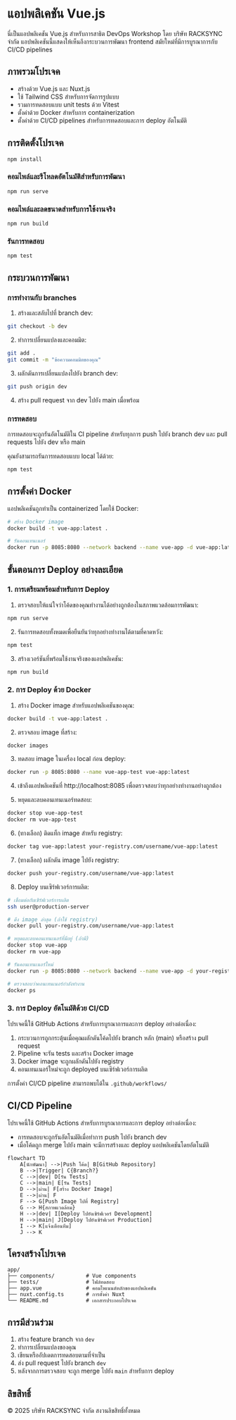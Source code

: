 # แอปพลิเคชัน Vue.js

นี่เป็นแอปพลิเคชัน Vue.js สำหรับการสาธิต DevOps Workshop โดย บริษัท RACKSYNC จำกัด แอปพลิเคชันนี้แสดงให้เห็นถึงกระบวนการพัฒนา frontend สมัยใหม่ที่มีการบูรณาการกับ CI/CD pipelines

## ภาพรวมโปรเจค

- สร้างด้วย Vue.js และ Nuxt.js
- ใช้ Tailwind CSS สำหรับการจัดการรูปแบบ
- รวมการทดสอบแบบ unit tests ด้วย Vitest
- ตั้งค่าด้วย Docker สำหรับการ containerization
- ตั้งค่าด้วย CI/CD pipelines สำหรับการทดสอบและการ deploy อัตโนมัติ

## การติดตั้งโปรเจค
```
npm install
```

### คอมไพล์และรีโหลดอัตโนมัติสำหรับการพัฒนา
```
npm run serve
```

### คอมไพล์และลดขนาดสำหรับการใช้งานจริง
```
npm run build
```

### รันการทดสอบ
```
npm test
```

## กระบวนการพัฒนา

### การทำงานกับ branches

1. สร้างและสลับไปที่ branch dev:
```bash
git checkout -b dev
```

2. ทำการเปลี่ยนแปลงและคอมมิต:
```bash
git add .
git commit -m "ข้อความคอมมิตของคุณ"
```

3. ผลักดันการเปลี่ยนแปลงไปยัง branch dev:
```bash
git push origin dev
```

4. สร้าง pull request จาก dev ไปยัง main เมื่อพร้อม

### การทดสอบ

การทดสอบจะถูกรันอัตโนมัติใน CI pipeline สำหรับทุกการ push ไปยัง branch dev และ pull requests ไปยัง dev หรือ main

คุณยังสามารถรันการทดสอบแบบ local ได้ด้วย:
```bash
npm test
```

## การตั้งค่า Docker

แอปพลิเคชันถูกทำเป็น containerized โดยใช้ Docker:

```bash
# สร้าง Docker image
docker build -t vue-app:latest .

# รันคอนเทนเนอร์
docker run -p 8085:8080 --network backend --name vue-app -d vue-app:latest
```

## ขั้นตอนการ Deploy อย่างละเอียด

### 1. การเตรียมพร้อมสำหรับการ Deploy

1. ตรวจสอบให้แน่ใจว่าโค้ดของคุณทำงานได้อย่างถูกต้องในสภาพแวดล้อมการพัฒนา:
```bash
npm run serve
```

2. รันการทดสอบทั้งหมดเพื่อยืนยันว่าทุกอย่างทำงานได้ตามที่คาดหวัง:
```bash
npm test
```

3. สร้างเวอร์ชันที่พร้อมใช้งานจริงของแอปพลิเคชัน:
```bash
npm run build
```

### 2. การ Deploy ด้วย Docker

1. สร้าง Docker image สำหรับแอปพลิเคชันของคุณ:
```bash
docker build -t vue-app:latest .
```

2. ตรวจสอบ image ที่สร้าง:
```bash
docker images
```

3. ทดสอบ image ในเครื่อง local ก่อน deploy:
```bash
docker run -p 8085:8080 --name vue-app-test vue-app:latest
```

4. เข้าถึงแอปพลิเคชันที่ http://localhost:8085 เพื่อตรวจสอบว่าทุกอย่างทำงานอย่างถูกต้อง

5. หยุดและลบคอนเทนเนอร์ทดสอบ:
```bash
docker stop vue-app-test
docker rm vue-app-test
```

6. (ทางเลือก) ติดแท็ก image สำหรับ registry:
```bash
docker tag vue-app:latest your-registry.com/username/vue-app:latest
```

7. (ทางเลือก) ผลักดัน image ไปยัง registry:
```bash
docker push your-registry.com/username/vue-app:latest
```

8. Deploy บนเซิร์ฟเวอร์การผลิต:
```bash
# เชื่อมต่อกับเซิร์ฟเวอร์การผลิต
ssh user@production-server

# ดึง image ล่าสุด (ถ้าใช้ registry)
docker pull your-registry.com/username/vue-app:latest

# หยุดและลบคอนเทนเนอร์ที่มีอยู่ (ถ้ามี)
docker stop vue-app
docker rm vue-app

# รันคอนเทนเนอร์ใหม่
docker run -p 8085:8080 --network backend --name vue-app -d your-registry.com/username/vue-app:latest

# ตรวจสอบว่าคอนเทนเนอร์กำลังทำงาน
docker ps
```

### 3. การ Deploy อัตโนมัติด้วย CI/CD

โปรเจคนี้ใช้ GitHub Actions สำหรับการบูรณาการและการ deploy อย่างต่อเนื่อง:

1. กระบวนการถูกกระตุ้นเมื่อคุณผลักดันโค้ดไปยัง branch หลัก (main) หรือสร้าง pull request
2. Pipeline จะรัน tests และสร้าง Docker image
3. Docker image จะถูกผลักดันไปยัง registry
4. คอนเทนเนอร์ใหม่จะถูก deployed บนเซิร์ฟเวอร์การผลิต

การตั้งค่า CI/CD pipeline สามารถพบได้ใน `.github/workflows/`

## CI/CD Pipeline

โปรเจคนี้ใช้ GitHub Actions สำหรับการบูรณาการและการ deploy อย่างต่อเนื่อง:

- การทดสอบจะถูกรันอัตโนมัติเมื่อทำการ push ไปยัง branch dev
- เมื่อโค้ดถูก merge ไปยัง main จะมีการสร้างและ deploy แอปพลิเคชันโดยอัตโนมัติ

```mermaid
flowchart TD
    A[นักพัฒนา] -->|Push โค้ด| B[GitHub Repository]
    B -->|Trigger| C{Branch?}
    C -->|dev| D[รัน Tests]
    C -->|main| E[รัน Tests]
    D -->|ผ่าน| F[สร้าง Docker Image]
    E -->|ผ่าน| F
    F --> G[Push Image ไปที่ Registry]
    G --> H{สภาพแวดล้อม}
    H -->|dev| I[Deploy ไปยังเซิร์ฟเวอร์ Development]
    H -->|main| J[Deploy ไปยังเซิร์ฟเวอร์ Production]
    I --> K[แจ้งเตือนทีม]
    J --> K
```

## โครงสร้างโปรเจค

```
app/
├── components/          # Vue components
├── tests/               # ไฟล์ทดสอบ
├── app.vue              # คอมโพเนนต์หลักของแอปพลิเคชัน
├── nuxt.config.ts       # การตั้งค่า Nuxt
└── README.md            # เอกสารประกอบโปรเจค
```

## การมีส่วนร่วม

1. สร้าง feature branch จาก `dev`
2. ทำการเปลี่ยนแปลงของคุณ
3. เขียนหรืออัปเดตการทดสอบตามที่จำเป็น
4. ส่ง pull request ไปยัง branch `dev`
5. หลังจากการตรวจสอบ จะถูก merge ไปยัง `main` สำหรับการ deploy

## ลิขสิทธิ์

© 2025 บริษัท RACKSYNC จำกัด สงวนลิขสิทธิ์ทั้งหมด
